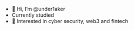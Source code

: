 - 👋 Hi, I’m @under1aker
- Currently studied
- 👀 Interested in cyber security, web3 and fintech

<!---
under1aker/under1aker is a ✨ special ✨ repository because its `README.md` (this file) appears on your GitHub profile.
You can click the Preview link to take a look at your changes.
--->

